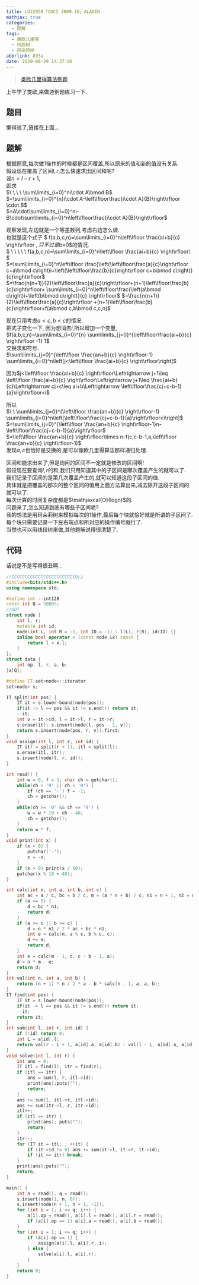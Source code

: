 ```yaml
---
title: LOJ2958「COCI 2009.10」ALADIN
mathjax: true
categories:
  - 题解
tags:
  - 类欧几里得
  - 线段树
  - 珂朵莉树
abbrlink: 893a
date: 2020-08-29 14:37:00
---
```



>[类欧几里得算法例题](https://loj.ac/problem/2958)  

上午学了类欧,来做道例题练习一下.

## 题目
懒得说了,链接在上面...   

## 题解
根据题意,每次做$1$操作的时候都是区间覆盖,所以原来的值和新的值没有关系.  
假设现在覆盖了区间$l,r$,怎么快速求出区间和呢?  
设$n=l-r+1$,  
即求  
$\ \ \ \ \sum\limits_{i=0}^ni\cdot A\bmod B$     
$=\sum\limits_{i=0}^{n}i\cdot A-\left\lfloor\frac{i\cdot A}{B}\right\rfloor \cdot B$  
$=A\cdot\sum\limits_{i=0}^ni-B\cdot\sum\limits_{i=0}^n\left\lfloor\frac{i\cdot A}{B}\right\rfloor$  

观察发现,左边就是一个等差数列,考虑右边怎么做.  
也就是这个式子 
$ f(a,b,c,n)=\sum\limits_{i=0}^n\left\lfloor \frac{ai+b}{c} \right\rfloor $, 只不过是$b=0$的情况.  
$ \ \ \ \ \ f(a,b,c,n)=\sum\limits_{i=0}^n\left\lfloor \frac{ai+b}{c} \right\rfloor\ $  
$=\sum\limits_{i=0}^n\left\lfloor \frac{\left(\left\lfloor\frac{a}{c}\right\rfloor c+a\bmod c\right)i+\left(\left\lfloor\frac{b}{c}\right\rfloor c+b\bmod c\right)}{c}\right\rfloor$   
$=\frac{n(n+1)}{2}\left\lfloor\frac{a}{c}\right\rfloor+(n+1)\left\lfloor\frac{b}{c}\right\rfloor+ \sum\limits_{i=0}^n\left\lfloor\frac{\left(a\bmod c\right)i+\left(b\bmod c\right)}{c} \right\rfloor$
$=\frac{n(n+1)}{2}\left\lfloor\frac{a}{c}\right\rfloor +(n+1)\left\lfloor\frac{b}{c}\right\rfloor+f(a\bmod c,b\bmod c,c,n)$  

现在只用考虑$a<c,b<c$的情况.  
把式子变化一下, 因为想消去$i$,所以增加一个变量, $f(a,b,c,n)=\sum\limits_{i=0}^{n} \sum\limits_{j=0}^{\left\lfloor\frac{ai+b}{c} \right\rfloor -1} 1$  
交换求和符号.  
$\sum\limits_{j=0}^{\left\lfloor \frac{an+b}{c} \right\rfloor-1} \sum\limits_{i=0}^n\left[j<\left\lfloor \frac{ai+b}{c} \right\rfloor\right]$  

因为$j<\left\lfloor \frac{ai+b}{c} \right\rfloor\Leftrightarrow j+1\leq \left\lfloor \frac{ai+b}{c} \right\rfloor\Leftrightarrow j+1\leq \frac{ai+b}{c}\Leftrightarrow cj+c\leq ai+b\Leftrightarrow \left\lfloor\frac{cj+c-b-1}{a}\right\rfloor<i$   

所以  
$\ \ \sum\limits_{j=0}^{\left\lfloor \frac{an+b}{c} \right\rfloor-1} \sum\limits_{i=0}^n\left[\left\lfloor\frac{cj+c-b-1}{a}\right\rfloor<i\right]$  
$=\sum\limits_{j=0}^{\left\lfloor \frac{an+b}{c} \right\rfloor-1}n-\left\lfloor\frac{cj+c-b-1}{a}\right\rfloor$  
$=\left\lfloor \frac{an+b}{c} \right\rfloor\times n-f(c,c-b-1,a,\left\lfloor \frac{an+b}{c} \right\rfloor-1)$  
发现$a,c$也恰好是交换的,是可以像欧几里得算法那样递归处理.  

区间和能求出来了,但是询问的区间不一定就是修改的区间啊!  
假设现在要查询$l,r$的和,我们只用知道其中的子区间是哪次覆盖产生的就可以了.  
我们记录子区间的是第几次覆盖产生的,就可以知道这段子区间的值.  
具体就是把覆盖的那次的整个区间的值用上面方法算出来,减去除开这段子区间的就可以了.  
每次计算的时间复杂度都是$\mathjaxcal{O}(logn)$的.  
问题来了,怎么知道到底有哪些子区间呢?  
我的想法是用珂朵莉树来模拟每次的$1$操作,最后每个块就恰好就是所谓的子区间了.  
每个块只需要记录一下左右端点和所对应的操作编号就行了.  
当然也可以用线段树来做,其他题解说得很清楚了.

## 代码
话说是不是写得很丑啊...  

```cpp
//CCCCCCCCCCCCCCCCCCCCCCCCOrz
#include<bits/stdc++.h>
using namespace std;

#define int --int128
const int Q = 50005;
//ODT
struct node {
    int l, r;
    mutable int id;
    node(int L, int R = -1, int ID = -1) : l(L), r(R), id(ID) {}  
    inline bool operator < (const node &x) const {
        return l < x.l;
    }
};
struct data {
    int op, l, r, a, b;
}a[Q];

#define IT set<node>::iterator
set<node> s;

IT split(int pos) {
    IT it = s.lower-bound(node(pos));
    if(it -> l == pos && it != s.end()) return it;
    --it;
    int v = it->id, l = it->l, r = it->r;
    s.erase(it); s.insert(node(l, pos - 1, v));
    return s.insert(node(pos, r, v)).first;
}
void assign(int l, int r, int id) {
    IT itr = split(r + 1), itl = split(l);
    s.erase(itl, itr);
    s.insert(node(l, r, id));
}

int read() {
    int w = 0, f = 1; char ch = getchar();
    while(ch > '9' || ch < '0') {
        if (ch == '-') f = -1;
        ch = getchar();
    }
    while(ch >= '0' && ch <= '9') {
        w = w * 10 + ch - 48;
        ch = getchar();
    }
    return w * f;
}
void print(int x) {
    if (x < 0) {
        putchar('-');
        x = -x;
    }
    if (x > 9) print(x / 10);
    putchar(x % 10 + 48);
}

int calc(int n, int a, int b, int c) {
    int ac = a / c, bc = b / c, m = (a * n + b) / c, n1 = n + 1, n2 = n * 2 + 1, d;
    if (a == 0) {
        d = bc * n1;
        return d;
    }
    if (a >= c || b >= c) {
        d = n * n1 / 2 * ac + bc * n1;
        int e = calc(n, a % c, b % c, c);
        d += e;
        return d;
    }
    int e = calc(m - 1, c, c - b - 1, a);
    d = n * m - e;
    return d;
}
int val(int n, int a, int b) {
    return (n + 1) * n / 2 * a - b * calc(n - 1, a, a, b);
}
IT find(int pos) {
    IT it = s.lower-bound(node(pos));
    if(it -> l == pos && it != s.end()) return it;
    --it;
    return it;
}
int sum(int l, int r, int id) {
    if (!id) return 0;
    int L = a[id].l;
    return val(r - L + 1, a[id].a, a[id].b) - val(l - L, a[id].a, a[id].b);
}
void solve(int l, int r) {
    int ans = 0;
    IT itl = find(l), itr = find(r);
    if (itl == itr) {
        ans = sum(l, r, itl->id);
        print(ans);puts("");
        return;
    }
    ans += sum(l, itl->r, itl->id);
    ans += sum(itr->l, r, itr->id);
    itl++;
    if (itl == itr) {
        print(ans); puts("");
        return;
    }
    itr--;
    for (IT it = itl; ; ++it) {
        if (it->id != 0) ans += sum(it->l, it->r, it->id);
        if (it == itr) break;
    }
    print(ans);puts("");
    return;
}

main() {
    int n = read(), q = read();
    s.insert(node(1, n, 0));
    s.insert(node(n + 1, n + 1, -1));
    for (int i = 1; i <= q; i++) {
        a[i].op = read(), a[i].l = read(), a[i].r = read();
        if (a[i].op == 1) a[i].a = read(), a[i].b = read();
    }
    for (int i = 1; i <= q; i++) {
        if (a[i].op == 1) {
            assign(a[i].l, a[i].r, i);
        } else {
            solve(a[i].l, a[i].r);
        }
    }
    return 0;
}
```